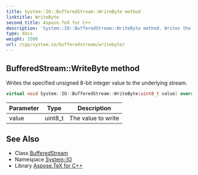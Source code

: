 ```yaml
---
title: System::IO::BufferedStream::WriteByte method
linktitle: WriteByte
second_title: Aspose.TeX for C++
description: 'System::IO::BufferedStream::WriteByte method. Writes the specified unsigned 8-bit integer value to the underlying stream in C++.'
type: docs
weight: 1500
url: /cpp/system.io/bufferedstream/writebyte/
---
```

## BufferedStream::WriteByte method


Writes the specified unsigned 8-bit integer value to the underlying stream.

```cpp
virtual void System::IO::BufferedStream::WriteByte(uint8_t value) override
```


| Parameter | Type | Description |
| --- | --- | --- |
| value | uint8_t | The value to write |

## See Also

* Class [BufferedStream](../)
* Namespace [System::IO](../../)
* Library [Aspose.TeX for C++](../../../)
